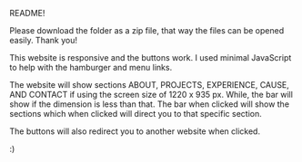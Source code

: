 README!

Please download the folder as a zip file, that way the files can be opened easily. Thank you!

This website is responsive and the buttons work. 
I used minimal JavaScript to help with the hamburger and menu links. 

The website will show sections ABOUT, PROJECTS, EXPERIENCE, CAUSE, AND CONTACT if using the screen size of 1220 x 935 px. While, the bar will show if the dimension is less than that. The bar when clicked will show the sections which when clicked will direct you to that specific section.

The buttons will also redirect you to another website when clicked.

:)

